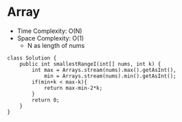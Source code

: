 # Array
* Time Complexity: O(N)
* Space Complexity: O(1)
	* N as length of nums
```
class Solution {
    public int smallestRangeI(int[] nums, int k) {
        int max = Arrays.stream(nums).max().getAsInt(),
            min = Arrays.stream(nums).min().getAsInt();
        if(min+k < max-k){
            return max-min-2*k;
        }
        return 0;
    }
}
```